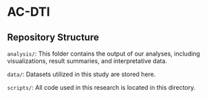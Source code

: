# AC-DTI

## Repository Structure
```analysis/```: This folder contains the output of our analyses, including visualizations, result summaries, and interpretative data.

```data/```: Datasets utilized in this study are stored here. 

```scripts/```: All code used in this research is located in this directory. 
